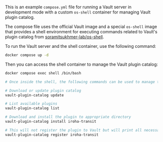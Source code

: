 This is an example `compose.yml` file for running a Vault server in development mode with a custom `os-shell` container for managing Vault plugin catalog.

The compose file uses the official Vault image and a special `os-shell` image that provides a shell environment for executing commands related to Vault's plugin catalog from [soramitsukhmer-lab/os-shell](https://github.com/soramitsukhmer-lab/os-shell).

To run the Vault server and the shell container, use the following command:

```bash
docker compose up -d
```

Then you can access the shell container to manage the Vault plugin catalog:

```bash
docker compose exec shell /bin/bash

# Once inside the shell, the following commands can be used to manage the Vault plugin catalog:

# Download or update plugin catalog
vault-plugin-catalog update

# List available plugins
vault-plugin-catalog list

# Download and install the plugin to appropriate directory
vault-plugin-catalog install iroha-transit

# This will not register the plugin to Vault but will print all necessary command to register the plugin
vault-plugin-catalog register iroha-transit
```
